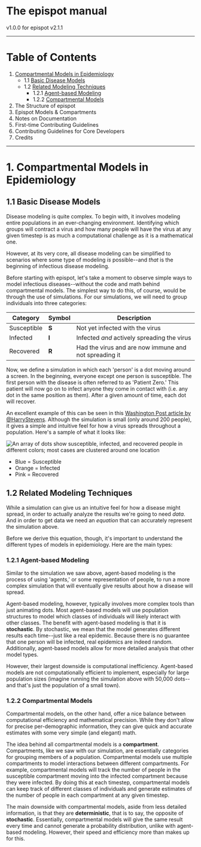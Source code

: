 # The epispot manual
v1.0.0 for epispot v2.1.1

---

# Table of Contents
1. [Compartmental Models in Epidemiology](#1-compartmental-models-in-epidemiology)
   - 1.1 [Basic Disease Models](#11-basic-disease-models)
   - 1.2 [Related Modeling Techniques](#12-related-modeling-techniques)
      - 1.2.1 [Agent-based Modeling](#121-agent-based-modeling)
      - 1.2.2 [Compartmental Models](#122-compartmental-models)
2. The Structure of epispot
3. Epispot Models & Compartments
4. Notes on Documentation
5. First-time Contributing Guidelines
6. Contributing Guidelines for Core Developers
7. Credits

----

# 1. Compartmental Models in Epidemiology

## 1.1 Basic Disease Models

Disease modeling is quite complex. To begin with, it involves modeling
entire populations in an ever-changing environment. Identifying which groups
will contract a virus and how many people will have the virus at any given
timestep is as much a computational challenge as it is a mathematical one.

However, at its very core, all disease modeling can be simplified to scenarios
where some type of modeling *is* possible--and *that* is the beginning of
infectious disease modeling.

Before starting with epispot, let's take a moment to observe simple ways to
model infectious diseases--without the code and math behind compartmental
models. The simplest way to do this, of course, would be through the use of
simulations. For our simulations, we will need to group individuals into three
categories:

| Category | Symbol | Description |
| --- | --- | --- |
| Susceptible | **S** | Not yet infected with the virus |
| Infected | **I** | Infected *and* actively spreading the virus |
| Recovered | **R** | Had the virus and are now immune and not spreading it |

Now, we define a simulation in which each 'person' is a dot moving around a
screen. In the beginning, everyone except one person is susceptible. The first
person with the disease is often referred to as 'Patient Zero.' This patient 
will now go on to infect anyone they come in contact with (i.e. any dot in 
the same position as them). After a given amount of time, each dot will recover.

An excellent example of this can be seen in this [Washington Post article by
@HarryStevens](https://www.washingtonpost.com/graphics/2020/world/corona-simulator/).
Although the simulation is small (only around 200 people), it gives a simple and 
intuitive feel for how a virus spreads throughout a population. 
Here's a sample of what it looks like:

![An array of dots show susceptible, infected, and recovered people in 
different colors; most cases are clustered around one location](assets/1.1-wh-post.png)

- Blue = Susceptible
- Orange = Infected
- Pink = Recovered

## 1.2 Related Modeling Techniques

While a simulation can give us an intuitive feel for how a disease might spread,
in order to actually analyze the results we're going to need *data*. And in 
order to get data we need an *equation* that can accurately represent the 
simulation above.

Before we derive this equation, though, it's important to understand the 
different types of models in epidemiology. Here are the main types:

### 1.2.1 Agent-based Modeling
Similar to the simulation we saw above, agent-based modeling is the process 
of using 'agents,' or some representation of people, to run a more complex 
simulation that will eventually give results about how a disease will spread.

Agent-based modeling, however, typically involves more complex tools than 
just animating dots. Most agent-based models will use population structures
to model which classes of individuals will likely interact with other classes.
The benefit with agent-based modeling is that it is **stochastic**. By 
stochastic, we mean that the model generates different results each time--just
like a real epidemic. Because there is no guarantee that one person will be 
infected, real epidemics are indeed random. Additionally, agent-based models
allow for more detailed analysis that other model types. 

However, their largest downside is computational inefficiency. Agent-based models are not 
computationally efficient to implement, especially for large population sizes
(imagine running the simulation above with 50,000 dots--and that's just the 
population of a small town).

### 1.2.2 Compartmental Models
Compartmental models, on the other hand, offer a nice balance between 
computational efficiency and mathematical precision. While they don't allow 
for precise per-demographic information, they can give quick and accurate
estimates with some very simple (and elegant) math.

The idea behind all compartmental models is a **compartment**. Compartments,
like we saw with our simulation, are essentially categories for grouping 
members of a population. Compartmental models use multiple compartments to 
model interactions between different compartments. For example, compartmental
models will track the number of people in the susceptible compartment moving 
into the infected compartment because they were infected. By doing this at
each timestep, compartmental models can keep track of different classes of 
individuals and generate estimates of the number of people in each
compartment at any given timestep.

The main downside with compartmental models, aside from less detailed 
information, is that they are **deterministic**, that is to say, the opposite
of **stochastic**. Essentially, compartmental models will give the same 
result every time and cannot generate a probability distribution, unlike with
agent-based modeling. However, their speed and efficiency more than 
makes up for this.

<!--
TODO:
 - Add 1.3 The SIR Model
 - Add 1.4 Expanding the SIR Model
 - Finish Ch 1
!-->